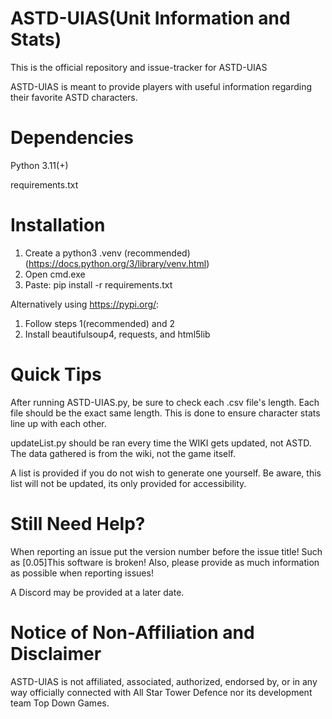 ASTD-UIAS(Unit Information and Stats)
====
This is the official repository and issue-tracker for ASTD-UIAS

ASTD-UIAS is meant to provide players with useful information regarding their favorite ASTD characters.


Dependencies
====
Python 3.11(+)

requirements.txt

Installation
====
1. Create a python3 .venv (recommended) (https://docs.python.org/3/library/venv.html)
2. Open cmd.exe
3. Paste: pip install -r requirements.txt

Alternatively using https://pypi.org/:
1. Follow steps 1(recommended) and 2
2. Install beautifulsoup4, requests, and html5lib

Quick Tips
====
After running ASTD-UIAS.py, be sure to check each .csv file's length. Each file should be the exact same length. This is done to ensure character stats line up with each other.

updateList.py should be ran every time the WIKI gets updated, not ASTD. The data gathered is from the wiki, not the game itself. 

A list is provided if you do not wish to generate one yourself. Be aware, this list will not be updated, its only provided for accessibility.

Still Need Help?
====
When reporting an issue put the version number before the issue title! Such as [0.05]This software is broken! Also, please provide as much information as possible when reporting issues!

A Discord may be provided at a later date.

Notice of Non-Affiliation and Disclaimer
====
ASTD-UIAS is not affiliated, associated, authorized, endorsed by, or in any way officially connected with All Star Tower Defence nor its development team Top Down Games.
